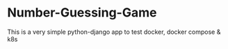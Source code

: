 # Number-Guessing-Game
This is a very simple python-django app to test docker, docker compose &amp; k8s 
